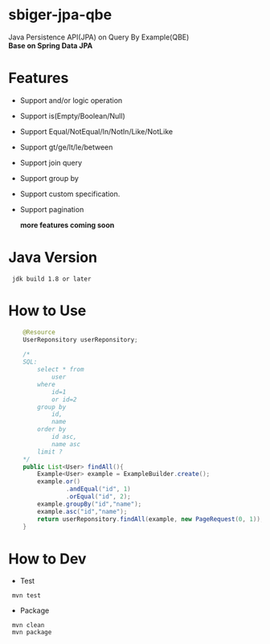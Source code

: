 # sbiger-jpa-qbe
Java Persistence API(JPA) on Query By Example(QBE)  
**Base on Spring Data JPA**  

# Features
* Support and/or logic operation
* Support is(Empty/Boolean/Null)
* Support Equal/NotEqual/In/NotIn/Like/NotLike
* Support gt/ge/lt/le/between
* Support join query
* Support group by
* Support custom specification.
* Support pagination  

    **more features coming soon**

# Java Version
```
 jdk build 1.8 or later
```

# How to Use
```java
    @Resource
    UserReponsitory userReponsitory;
    
    /*
    SQL:
        select * from
            user 
        where
            id=1 
            or id=2 
        group by  
            id,  
            name   
        order by  
            id asc,
            name asc 
        limit ?
    */
    public List<User> findAll(){
        Example<User> example = ExampleBuilder.create();
        example.or()
                .andEqual("id", 1)
                .orEqual("id", 2);
        example.groupBy("id","name");
        example.asc("id","name");
        return userReponsitory.findAll(example, new PageRequest(0, 1));
    }
```

# How to Dev
* Test
```
 mvn test
```

* Package
```
 mvn clean
 mvn package
```



